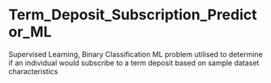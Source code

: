 # Term_Deposit_Subscription_Predictor_ML
Supervised Learning, Binary Classification ML problem utilised to determine if an individual would subscribe to a term deposit based on sample dataset characteristics
